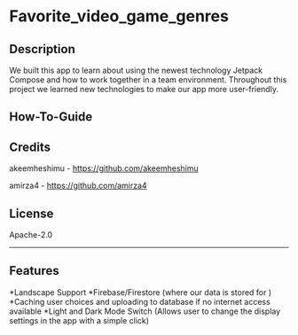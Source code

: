 # Favorite_video_game_genres

## Description

We built this app to learn about using the newest technology Jetpack Compose and how to work 
together in a team environment. Throughout this project we learned new technologies to make our app
more user-friendly.


## How-To-Guide



## Credits

akeemheshimu - https://github.com/akeemheshimu

amirza4 - https://github.com/amirza4

## License

Apache-2.0

----------------------------------------------------------------------------------------------------------

## Features
*Landscape Support
*Firebase/Firestore (where our data is stored for )
*Caching user choices and uploading to database if no internet access available
*Light and Dark Mode Switch (Allows user to change the display settings in the app with a simple click)
